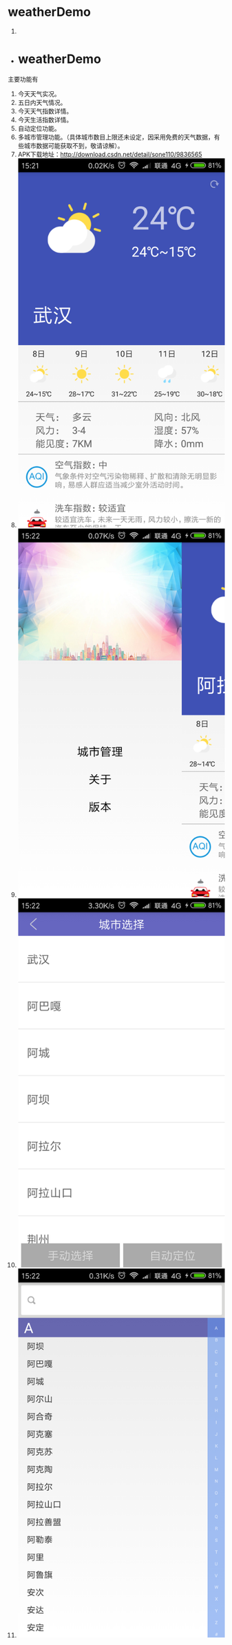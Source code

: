 # weatherDemo


1.

- # weatherDemo
主要功能有
1. 今天天气实况。 
2. 五日内天气情况。
3. 今天天气指数详情。
4. 今天生活指数详情。
5. 自动定位功能。
6. 多城市管理功能。（具体城市数目上限还未设定，因采用免费的天气数据，有些城市数据可能获取不到，敬请谅解）。
7. APK下载地址：http://download.csdn.net/detail/sone110/9836565
1. ![](https://github.com/sone110/weatherDemo/blob/master/weathersDemo/image/Screenshot_2017-05-08-15-21-47-122_com.example.sa.png)
2. ![](https://github.com/sone110/weatherDemo/blob/master/weathersDemo/image/Screenshot_2017-05-08-15-22-21-198_com.example.sa.png)
3. ![](https://github.com/sone110/weatherDemo/blob/master/weathersDemo/image/Screenshot_2017-05-08-15-22-29-446_com.example.sa.png)
4. ![](https://github.com/sone110/weatherDemo/blob/master/weathersDemo/image/Screenshot_2017-05-08-15-22-43-333_com.example.sa.png)
